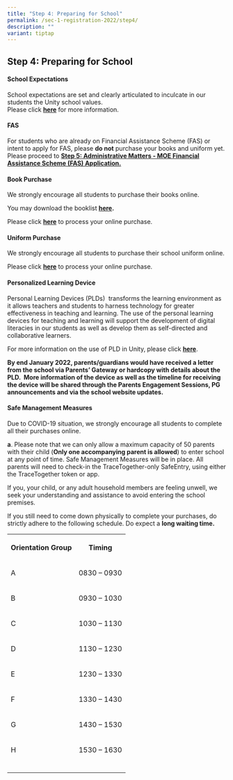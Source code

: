 ```yaml
---
title: "Step 4: Preparing for School"
permalink: /sec-1-registration-2022/step4/
description: ""
variant: tiptap
---
```

<h2>Step 4: Preparing for School</h2>
<h4>School Expectations</h4>
<p>School expectations are set and clearly articulated to inculcate in our
students the Unity school values.&nbsp;
<br>Please click&nbsp;<strong><a href="https://www.unitysec.moe.edu.sg/our-school/Student-Management/expectations/" rel="noopener noreferrer nofollow" target="_blank">here</a></strong>&nbsp;for
more information.</p>
<h4>FAS&nbsp;</h4>
<p>For students who are already on Financial Assistance Scheme (FAS) or intent
to apply for FAS, please&nbsp;<strong>do not</strong>&nbsp;purchase your
books and uniform yet. Please proceed to&nbsp;<strong><a href="/sec-1-registration-2022/step5/" rel="noopener noreferrer nofollow" target="_blank">Step 5: Administrative Matters - MOE Financial Assistance Scheme (FAS) Application.</a></strong>
</p>
<h4>Book Purchase</h4>
<p>We strongly encourage all students to purchase their books online.&nbsp;</p>
<p>You may download the booklist&nbsp;<strong><a href="/files/Sec%201%20Booklist%202022.pdf" rel="noopener noreferrer nofollow" target="_blank">here</a>.</strong>
</p>
<p>Please click&nbsp;<strong><a href="https://languagetrading.com.sg/" rel="noopener noreferrer nofollow" target="_blank">here</a></strong>&nbsp;to
process your online purchase.</p>
<h4>Uniform Purchase</h4>
<p>We strongly encourage all students to purchase their school uniform online.&nbsp;</p>
<p>Please click&nbsp;<strong><a href="http://hongkongtatkee.com/" rel="noopener noreferrer nofollow" target="_blank">here</a></strong>&nbsp;to
process your online purchase.</p>
<h4>Personalized Learning Device</h4>
<p>Personal Learning Devices (PLDs)&nbsp; transforms the learning environment
as it allows teachers and students to harness technology for greater effectiveness
in teaching and learning. The use of the personal learning devices for
teaching and learning will support the development of digital literacies
in our students as well as develop them as self-directed and collaborative
learners.</p>
<p>For more information on the use of PLD in Unity, please click&nbsp;<strong><a href="/ndlp-at-unity/ndlp/" rel="noopener noreferrer nofollow" target="_blank">here</a></strong>.&nbsp;</p>
<p><strong>By end January 2022, parents/guardians would have received a letter from the school via Parents’ Gateway or hardcopy with details about the PLD.&nbsp; More information of the device as well as the timeline for receiving the device will be shared through the Parents Engagement Sessions, PG announcements and via the school website updates.</strong>
</p>
<h4>Safe Management Measures</h4>
<p>Due to COVID-19 situation, we strongly encourage all students to complete
all their purchases online.</p>
<p><strong>a</strong>. Please note that we can only allow a maximum capacity
of 50 parents with their child (<strong>Only one accompanying parent is allowed</strong>)
to enter school at any point of time. Safe Management Measures will be
in place. All parents will need to check-in the TraceTogether-only SafeEntry,
using either the TraceTogether token or app.</p>
<p>If you, your child, or any adult household members are feeling unwell,
we seek your understanding and assistance to avoid entering the school
premises.</p>
<p>If you still need to come down physically to complete your purchases,
do strictly adhere to the following schedule. Do expect a&nbsp;<strong>long waiting time.</strong>
</p>
<table style="minWidth: 50px">
<colgroup>
<col>
<col>
</colgroup>
<tbody>
<tr>
<th rowspan="1" colspan="1">
<p><strong>Orientation Group</strong>
</p>
</th>
<th rowspan="1" colspan="1">
<p><strong>Timing</strong>
</p>
</th>
</tr>
<tr>
<td rowspan="1" colspan="1">
<p>A</p>
</td>
<td rowspan="1" colspan="1">
<p>0830 – 0930</p>
</td>
</tr>
<tr>
<td rowspan="1" colspan="1">
<p>B</p>
</td>
<td rowspan="1" colspan="1">
<p>0930 – 1030</p>
</td>
</tr>
<tr>
<td rowspan="1" colspan="1">
<p>C</p>
</td>
<td rowspan="1" colspan="1">
<p>1030 – 1130</p>
</td>
</tr>
<tr>
<td rowspan="1" colspan="1">
<p>D</p>
</td>
<td rowspan="1" colspan="1">
<p>1130 – 1230</p>
</td>
</tr>
<tr>
<td rowspan="1" colspan="1">
<p>E</p>
</td>
<td rowspan="1" colspan="1">
<p>1230 – 1330</p>
</td>
</tr>
<tr>
<td rowspan="1" colspan="1">
<p>F</p>
</td>
<td rowspan="1" colspan="1">
<p>1330 – 1430</p>
</td>
</tr>
<tr>
<td rowspan="1" colspan="1">
<p>G</p>
</td>
<td rowspan="1" colspan="1">
<p>1430 – 1530</p>
</td>
</tr>
<tr>
<td rowspan="1" colspan="1">
<p>H</p>
</td>
<td rowspan="1" colspan="1">
<p>1530 – 1630</p>
</td>
</tr>
<tr>
<td rowspan="1" colspan="1">
<p></p>
</td>
<td rowspan="1" colspan="1">
<p></p>
</td>
</tr>
</tbody>
</table>
<p>
<br>
<br>
</p>
<p></p>
<p></p>